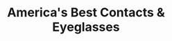 ---
title: "America's Best Contacts & Eyeglasses"
url: /lansing/americas-best-contacts-and-eyeglasses/
shop: optician
---